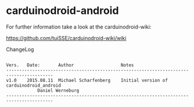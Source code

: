 # carduinodroid-android


For further information take a look at the carduinodroid-wiki:

https://github.com/tuiSSE/carduinodroid-wiki/wiki

ChangeLog
~~~~~~~~~~~~~~~~~~~~~~~~~~~~~~~~~

Vers.   Date:		Author                  Notes
----------------------------------------------------------------------------------------
v1.0	2015.08.11	Michael Scharfenberg	Initial version of carduinodroid_android
			Daniel Werneburg
----------------------------------------------------------------------------------------


